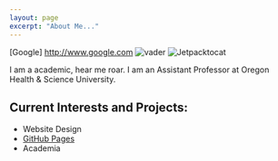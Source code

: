 ```yaml
---
layout: page
excerpt: "About Me..."
---
```

[Google] http://www.google.com
![vader](https://www.metro.us/sites/default/files/styles/normal_article_breakpoints_theme_metrous_desktop_1x/public/main/articles/2017/12/07/who-was-the-voice-of-darth-vader.jpg)
![Jetpacktocat](https://octodex.github.com/images/jetpacktocat.png)

I am a academic, hear me roar. I am an Assistant Professor at Oregon Health & Science University.

## Current Interests and Projects:

- Website Design
- [GitHub Pages](http://btran591.github.io)
- Academia
